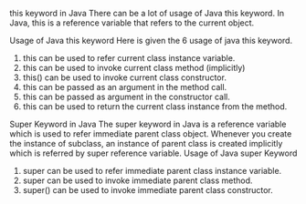 this keyword in Java
There can be a lot of usage of Java this keyword. In Java, this is a reference variable that refers to the current object.
 
Usage of Java this keyword
Here is given the 6 usage of java this keyword.
1.	this can be used to refer current class instance variable.
2.	this can be used to invoke current class method (implicitly)
3.	this() can be used to invoke current class constructor.
4.	this can be passed as an argument in the method call.
5.	this can be passed as argument in the constructor call.
6.	this can be used to return the current class instance from the method.
 
Super Keyword in Java
The super keyword in Java is a reference variable which is used to refer immediate parent class object.
Whenever you create the instance of subclass, an instance of parent class is created implicitly which is referred by super reference variable.
Usage of Java super Keyword
1.	super can be used to refer immediate parent class instance variable.
2.	super can be used to invoke immediate parent class method.
3.	super() can be used to invoke immediate parent class constructor.
